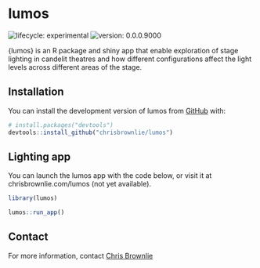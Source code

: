 
<!-- README.md is generated from README.Rmd. Please edit that file -->

# lumos

<!-- badges: start -->

![lifecycle:
experimental](https://img.shields.io/badge/lifecycle-experimental-orange)
![version:
0.0.0.9000](https://img.shields.io/badge/version-0.0.0.9000-blueviolet)
<!-- badges: end -->

{lumos} is an R package and shiny app that enable exploration of stage
lighting in candelit theatres and how different configurations affect
the light levels across different areas of the stage.

## Installation

You can install the development version of lumos from
[GitHub](https://github.com/) with:

``` r
# install.packages("devtools")
devtools::install_github("chrisbrownlie/lumos")
```

## Lighting app

You can launch the lumos app with the code below, or visit it at
chrisbrownlie.com/lumos (not yet available).

``` r
library(lumos)

lumos::run_app()
```

## Contact

For more information, contact [Chris
Brownlie](chris.brownlie@hotmail.co.uk)
